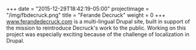 +++
date = "2015-12-29T18:42:19-05:00"
projectimage = "/img/fbdecruck.png"
title = "Ferande Decruck"
weight = 0
+++
www.ferandedecruck.com is a multi-lingual Drupal site, built in support of the mission to reintroduce Decruck's work to the public. Working on this project was especially exciting because of the challenge of localization in Drupal.
